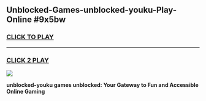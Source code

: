 
## Unblocked-Games-unblocked-youku-Play-Online #9x5bw
<h3>
<a href="https://news.freeplayer.one?title=unblocked-youku&ref=3">CLICK TO PLAY</a></h3>
<hr>

<h3>
<a href="https://news.freeplayer.one?title=unblocked-youku&ref=3">CLICK 2 PLAY</a>
  
</h3>

<a href="https://news.freeplayer.one?title=unblocked-youku&ref=3"><img src="https://clearcache.store/games.png"></a>


**unblocked-youku games unblocked: Your Gateway to Fun and Accessible Online Gaming**
